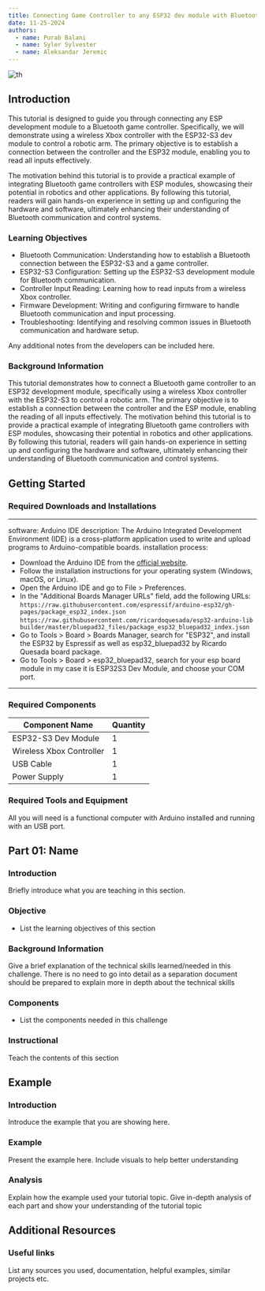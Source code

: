 ```yaml
---
title: Connecting Game Controller to any ESP32 dev module with Bluetooth tutorial.
date: 11-25-2024
authors:
  - name: Purab Balani
  - name: Syler Sylvester
  - name: Aleksandar Jeremic
---
```


![th](https://github.com/user-attachments/assets/b54308e5-dd03-415c-a266-4db8675e2418)


## Introduction

This tutorial is designed to guide you through connecting any ESP development module to a Bluetooth game controller. Specifically, we will demonstrate using a wireless Xbox controller with the ESP32-S3 dev module to control a robotic arm. The primary objective is to establish a connection between the controller and the ESP32 module, enabling you to read all inputs effectively.

The motivation behind this tutorial is to provide a practical example of integrating Bluetooth game controllers with ESP modules, showcasing their potential in robotics and other applications. By following this tutorial, readers will gain hands-on experience in setting up and configuring the hardware and software, ultimately enhancing their understanding of Bluetooth communication and control systems.

### Learning Objectives

- Bluetooth Communication: Understanding how to establish a Bluetooth connection between the ESP32-S3 and a game controller.
- ESP32-S3 Configuration: Setting up the ESP32-S3 development module for Bluetooth communication.
- Controller Input Reading: Learning how to read inputs from a wireless Xbox controller.
- Firmware Development: Writing and configuring firmware to handle Bluetooth communication and input processing.
- Troubleshooting: Identifying and resolving common issues in Bluetooth communication and hardware setup.

Any additional notes from the developers can be included here.

### Background Information

This tutorial demonstrates how to connect a Bluetooth game controller to an ESP32 development module, specifically using a wireless Xbox controller with the ESP32-S3 to control a robotic arm. The primary objective is to establish a connection between the controller and the ESP module, enabling the reading of all inputs effectively. The motivation behind this tutorial is to provide a practical example of integrating Bluetooth game controllers with ESP modules, showcasing their potential in robotics and other applications. By following this tutorial, readers will gain hands-on experience in setting up and configuring the hardware and software, ultimately enhancing their understanding of Bluetooth communication and control systems.

## Getting Started
### Required Downloads and Installations
---
software: Arduino IDE
description: The Arduino Integrated Development Environment (IDE) is a cross-platform application used to write and upload programs to Arduino-compatible boards.
installation process: 
  - Download the Arduino IDE from the [official website](https://www.arduino.cc/en/software).
  - Follow the installation instructions for your operating system (Windows, macOS, or Linux).
  - Open the Arduino IDE and go to File > Preferences.
  - In the "Additional Boards Manager URLs" field, add the following URLs:
    `https://raw.githubusercontent.com/espressif/arduino-esp32/gh-pages/package_esp32_index.json`
    `https://raw.githubusercontent.com/ricardoquesada/esp32-arduino-lib builder/master/bluepad32_files/package_esp32_bluepad32_index.json`
  - Go to Tools > Board > Boards Manager, search for "ESP32", and install the ESP32 by Espressif as well as esp32_bluepad32 by Ricardo Quesada board package.
  - Go to Tools > Board > esp32_bluepad32, search for your esp board module in my case it is ESP32S3 Dev Module, and choose your COM port.
---


### Required Components

| Component Name           | Quantity |
|--------------------------|----------|
| ESP32-S3 Dev Module      | 1        |
| Wireless Xbox Controller | 1        |
| USB Cable                | 1        |
| Power Supply             | 1        |

### Required Tools and Equipment

All you will need is a functional computer with Arduino installed and running with an USB port.

## Part 01: Name

### Introduction

Briefly introduce what  you are teaching in this section.

### Objective

- List the learning objectives of this section

### Background Information

Give a brief explanation of the technical skills learned/needed
in this challenge. There is no need to go into detail as a
separation document should be prepared to explain more in depth
about the technical skills

### Components

- List the components needed in this challenge

### Instructional

Teach the contents of this section

## Example

### Introduction

Introduce the example that you are showing here.

### Example

Present the example here. Include visuals to help better understanding

### Analysis

Explain how the example used your tutorial topic. Give in-depth analysis of each part and show your understanding of the tutorial topic

## Additional Resources

### Useful links

List any sources you used, documentation, helpful examples, similar projects etc.

